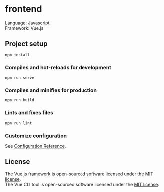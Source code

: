 # frontend

Language: Javascript  
Framework: Vue.js

## Project setup
```
npm install
```

### Compiles and hot-reloads for development
```
npm run serve
```

### Compiles and minifies for production
```
npm run build
```

### Lints and fixes files
```
npm run lint
```

### Customize configuration
See [Configuration Reference](https://cli.vuejs.org/config/).

## License

The Vue.js framework is open-sourced software licensed under the [MIT license](https://opensource.org/licenses/MIT).  
The Vue CLI tool is open-sourced software licensed under the [MIT license](https://opensource.org/licenses/MIT).
